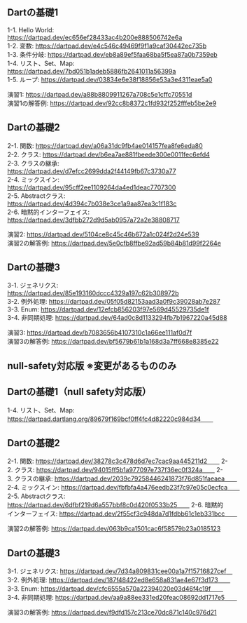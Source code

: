 ## Dartの基礎1
1-1. Hello World: https://dartpad.dev/ec656ef28433ac4b200e888506742e6a  
1-2. 変数: https://dartpad.dev/e4c546c49469f9f1a9caf30442ec735b  
1-3. 条件分岐: https://dartpad.dev/eb8a89ef5faa68ba5f5ea87a0b7359eb  
1-4. リスト、Set、Map: https://dartpad.dev/7bd051b1adeb5886fb2641011a56399a   
1-5. ループ: https://dartpad.dev/03834e6e38f18856e53a3e4311eae5a0  
  
演習1: https://dartpad.dev/a88b8809911267a708c5e1cffc70551d  
演習1の解答例: https://dartpad.dev/92cc8b8372c1fd932f252fffeb5be2e9
  
## Dartの基礎2
2-1. 関数: https://dartpad.dev/a06a31dc9fb4ae014157fea8fe6eda80   
2-2. クラス: https://dartpad.dev/b6ea7ae881fbeede300e0011fec6efd4  
2-3. クラスの継承: https://dartpad.dev/d7efcc2699dda2f44149fb67c3730a77  
2-4. ミックスイン: https://dartpad.dev/95cff2ee1109264da4ed1deac7707300  
2-5. Abstractクラス: https://dartpad.dev/4d394c7b038e3ce1a9aa87ea3c1f183c  
2-6. 暗黙的インターフェイス: https://dartpad.dev/3dfbb272d9d5ab0957a72a2e38808717  
  
演習2: https://dartpad.dev/5104ce8c45c46b672a1c024f2d24e539  
演習2の解答例: https://dartpad.dev/5e0cfb8ffbe92ad59b84b81d99f2264e  
  
## Dartの基礎3  
3-1. ジェネリクス: https://dartpad.dev/85e193160dccc4329a197c62b308972b  
3-2. 例外処理: https://dartpad.dev/05f05d82153aad3a0f9c39028ab7e287  
3-3. Enum: https://dartpad.dev/12efcb856203f97e569d45529735de1f  
3-4. 非同期処理: https://dartpad.dev/64ad0c8d1133294fb7b1967220a45d88  
  
演習3: https://dartpad.dev/b7083656b4107310c1a66ee111af0d7f  
演習3の解答例: https://dartpad.dev/bf5679b61b1a168d3a7ff668e8385e22   



## null-safety対応版 ※変更があるもののみ　　

## Dartの基礎1（null safety対応版）　　
1-4. リスト、Set、Map: https://dartpad.dartlang.org/89679f169bcf0ff4fc4d82220c984d34　　

## Dartの基礎2
2-1. 関数: https://dartpad.dev/38278c3c478d6d7ec7cac9aa445211d2　　
2-2. クラス: https://dartpad.dev/94015ff5b1a977097e737f36ec0f324a　　
2-3. クラスの継承: https://dartpad.dev/2039c79258446241873f76d851faeaea　　
2-4. ミックスイン: https://dartpad.dev/fbfbfa4a476eedb23f7c97e05c0ecfca　　
2-5. Abstractクラス: https://dartpad.dev/6dfbf219d6a557bbf8c0d420f0533b25　　
2-6. 暗黙的インターフェイス: https://dartpad.dev/2f55cf3c948da7d1fdbb61c1eb331bcc　　

演習2の解答例: https://dartpad.dev/063b9ca1501cac6f58579b23a0185123

## Dartの基礎3
3-1. ジェネリクス: https://dartpad.dev/7d34a809831cee00a1a7f15716827cef　
3-2. 例外処理: https://dartpad.dev/187f48422ed8e658a831ae4e67f3d173　　
3-3. Enum: https://dartpad.dev/cfc6555a570a22394020e03d46f4c19f　　
3-4. 非同期処理: https://dartpad.dev/aa9a88ee331ed20feac08692dd1717e5　　

演習3の解答例: https://dartpad.dev/f9dfd157c213ce70dc871c140c976d21